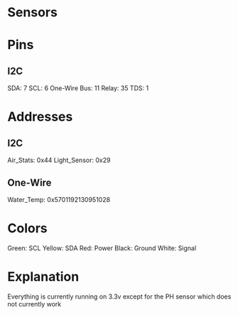 # Sensors
# Pins
## I2C
SDA: 7
SCL: 6
One-Wire Bus: 11
Relay: 35
TDS: 1

# Addresses
## I2C
Air_Stats: 0x44
Light_Sensor: 0x29

## One-Wire
Water_Temp:  0x5701192130951028

# Colors
Green: SCL
Yellow: SDA
Red: Power
Black: Ground
White: Signal
# Explanation
Everything is currently running on 3.3v except for the PH sensor which does not currently work
